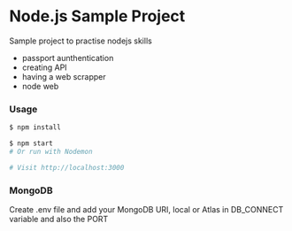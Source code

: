 # Node.js Sample Project

Sample project to practise nodejs skills
- passport aunthentication
- creating API
- having a web scrapper
- node web


### Usage

```sh
$ npm install
```

```sh
$ npm start
# Or run with Nodemon

# Visit http://localhost:3000
```

### MongoDB

Create .env file and add your MongoDB URI, local or Atlas in DB_CONNECT variable and also the PORT